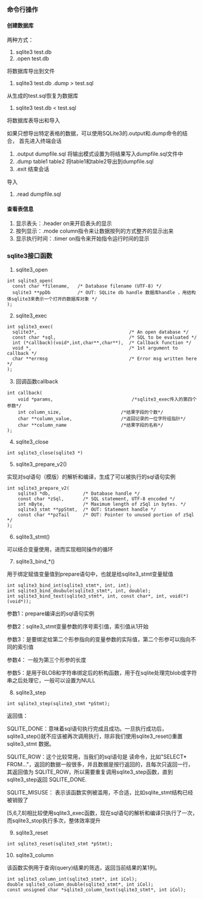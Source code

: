 ### 命令行操作
#### 创建数据库
两种方式：

1. sqlite3 test.db
2. .open test.db

将数据库导出到文件

1. sqlite3 test.db .dump > test.sql

从生成的test.sql恢复为数据库

1. sqlite3 test.db < test.sql

将数据库表导出和导入

如果只想导出特定表格的数据，可以使用SQLite3的.output和.dump命令的结合， 首先进入终端会话

1. .output dumpfile.sql   将输出模式设置为将结果写入dumpfile.sql文件中
2. .dump table1 table2   将table1和table2导出到dumpfile.sql
3. .exit 结束会话

导入

1. .read dumpfile.sql

#### 查看表信息

1. 显示表头：.header on来开启表头的显示
2. 按列显示：.mode column指令来让数据按列的方式整齐的显示出来
3. 显示执行时间：.timer on指令来开始指令运行时间的显示


### sqlite3接口函数

1. sqlite3_open

```
int sqlite3_open(
  const char *filename,   /* Database filename (UTF-8) */
  sqlite3 **ppDb          /* OUT: SQLite db handle 数据库handle ，用结构体sqlite3来表示一个打开的数据库对象 */
);

```

2. sqlite3_exec
```
int sqlite3_exec(
  sqlite3*,                                  /* An open database */
  const char *sql,                           /* SQL to be evaluated */
  int (*callback)(void*,int,char**,char**),  /* Callback function */
  void *,                                    /* 1st argument to callback */
  char **errmsg                              /* Error msg written here */
);
```

3. 回调函数callback
```
int callback(
    void *params,                             /*sqlite3_exec传入的第四个参数*/
    int column_size,                      /*结果字段的个数*/
    char **column_value,                  /*返回记录的一位字符组指针*/
    char **column_name                    /*结果字段的名称*/
);

```

4. sqlite3_close

```
int sqlite3_close(sqlite3 *)
```

5. sqlite3_prepare_v2()

实现对sql语句（模版）的解析和编译，生成了可以被执行的sql语句实例

```
int sqlite3_prepare_v2(
    sqlite3 *db,            /* Database handle */
    const char *zSql,       /* SQL statement, UTF-8 encoded */
    int nByte,              /* Maximum length of zSql in bytes. */
    sqlite3_stmt **ppStmt,  /* OUT: Statement handle */
    const char **pzTail     /* OUT: Pointer to unused portion of zSql */
);
```
6. sqlite3_stmt()

可以结合变量使用，进而实现相同操作的循环

7. sqlite3_bind_*()

用于绑定赋值变量值到prepare语句中，也就是给sqlite3_stmt变量赋值

```
int sqlite3_bind_int(sqlite3_stmt*, int, int);
int sqlite3_bind_doubule(sqlite3_stmt*, int, double);
int sqlite3_bind_text(sqlite3_stmt*, int, const char*, int, void(*)(void*));
```

参数1：prepare编译出的sql语句实例

参数2：sqlite3_stmt变量参数的序号索引值，索引值从1开始

参数3：是要绑定给第二个形参指向的变量参数的实际值，第二个形参可以指向不同的索引值

参数4： 一般为第三个形参的长度

参数5：是用于BLOB和字符串绑定后的析构函数，用于在sqlite处理完blob或字符串之后处理它，一般可以设置为NULL





8. sqlite3_step

```
int sqlite3_step(sqlite3_stmt *pStmt);

```

返回值：

SQLITE_DONE：意味着sql语句执行完成且成功。一旦执行成功后，sqlite3_step()就不应该被再次调用执行，除非我们使用sqlite3_reset()重置 sqlite3_stmt 数据。

SQLITE_ROW：这个比较常用，当我们的sql语句是 读命令，比如"SELECT* FROM..."，返回的数据一般很多，并且数据是按行返回的，且每次只返回一行，其返回值为 SQLITE_ROW，所以需要重复调用sqlite3_step函数，直到sqlite3_step返回 SQLITE_DONE.

SQLITE_MISUSE： 表示该函数实例被滥用，不合适，比如sqlite_stmt结构已经被销毁了


[5,6,7,8]相比较使用sqlite3_exec函数，现在sql语句的解析和编译只执行了一次，而sqlite3_stop执行多次，整体效率提升

9. sqlite3_reset

```
int sqlite3_reset(sqlite3_stmt *pStmt);

```
10. sqlite3_column

该函数实例用于查询(query)结果的筛选，返回当前结果的某1列。


```
int sqlite3_column_int(sqlite3_stmt*, int iCol);
double sqlite3_column_double(sqlite3_stmt*, int iCol);
const unsigned char *sqlite3_column_text(sqlite3_stmt*, int iCol);
```